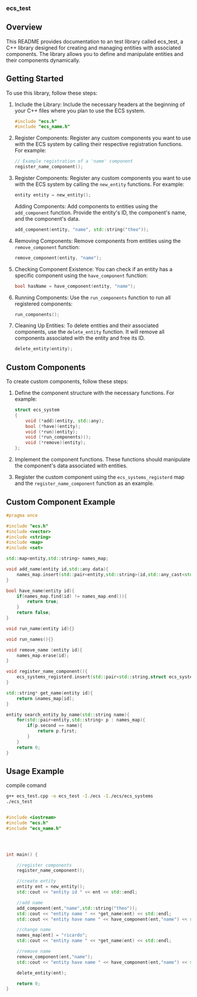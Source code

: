 ### ecs_test

## Overview

This README provides documentation to an test library called ecs_test, a C++ library designed for creating and managing entities with associated components. The library allows you to define and manipulate entities and their components dynamically.

## Getting Started

To use this library, follow these steps:
1. Include the Library: Include the necessary headers at the beginning of your C++ files where you plan to use the ECS system.
    
    ```cpp
    #include "ecs.h"
    #include "ecs_name.h"
    ```

2. Register Components: Register any custom components you want to use with the ECS system by calling their respective registration functions. For example:
    ```cpp
    // Example registration of a 'name' component
    register_name_component();
    ```

3. Register Components: Register any custom components you want to use with the ECS system by calling the `new_entity` functions. For example:
    ```cpp
    entity entity = new_entity();
    ```

    Adding Components: Add components to entities using the `add_component` function. Provide the entity's ID, the component's name, and the component's data.
    ```cpp
    add_component(entity, "name", std::string("theo"));
    ```

4. Removing Components: Remove components from entities using the `remove_component` function:
    ```cpp
    remove_component(entity, "name");
    ```

5. Checking Component Existence: You can check if an entity has a specific component using the `have_component` function:
    ```cpp
    bool hasName = have_component(entity, "name");
    ```

6. Running Components: Use the `run_components` function to run all registered components:
    ```cpp
    run_components();
    ```

7. Cleaning Up Entities: To delete entities and their associated components, use the `delete_entity` function. It will remove all components associated with the entity and free its ID.
    ```cpp
    delete_entity(entity);
    ```

## Custom Components

To create custom components, follow these steps:

1. Define the component structure with the necessary functions. For example:

    ```cpp
    struct ecs_system
    {
        void (*add)(entity, std::any);
        bool (*have)(entity);
        void (*run)(entity);
        void (*run_components)();
        void (*remove)(entity);
    };
    ```

2. Implement the component functions. These functions should manipulate the component's data associated with entities.

3. Register the custom component using the `ecs_systems_registerd` map and the `register_name_component` function as an example.

## Custom Component Example
```cpp
#pragma once 

#include "ecs.h"
#include <vector>
#include <string>
#include <map>
#include <set>

std::map<entity,std::string> names_map;

void add_name(entity id,std::any data){
    names_map.insert(std::pair<entity,std::string>(id,std::any_cast<std::string>(data)));
}

bool have_name(entity id){
    if(names_map.find(id) != names_map.end()){
        return true;
    }
    return false;
}

void run_name(entity id){}

void run_names(){}

void remove_name (entity id){
    names_map.erase(id);
}

void register_name_component(){
    ecs_systems_registerd.insert(std::pair<std::string,struct ecs_system>("name",{add_name,have_name,run_name,run_names,remove_name}));
}

std::string* get_name(entity id){
    return &names_map[id];
}

entity search_entity_by_name(std::string name){
    for(std::pair<entity,std::string> p : names_map){
        if(p.second == name){
            return p.first;
        }
    }
    return 0;
}


```

## Usage Example

compile comand
```sh
g++ ecs_test.cpp -o ecs_test -I./ecs -I./ecs/ecs_systems
./ecs_test
```

```cpp

#include <iostream>
#include "ecs.h"
#include "ecs_name.h"




int main() {

    //register components
    register_name_component();

    //create entity
    entity ent = new_entity();
    std::cout << "entity id " << ent << std::endl;

    //add name
    add_component(ent,"name",std::string("theo"));
    std::cout << "entity name " << *get_name(ent) << std::endl;
    std::cout << "entity have name " << have_component(ent,"name") << std::endl;

    //change name
    names_map[ent] = "ricardo";
    std::cout << "entity name " << *get_name(ent) << std::endl;

    //remove name
    remove_component(ent,"name");
    std::cout << "entity have name " << have_component(ent,"name") << std::endl;

    delete_entity(ent);

    return 0;
}
```